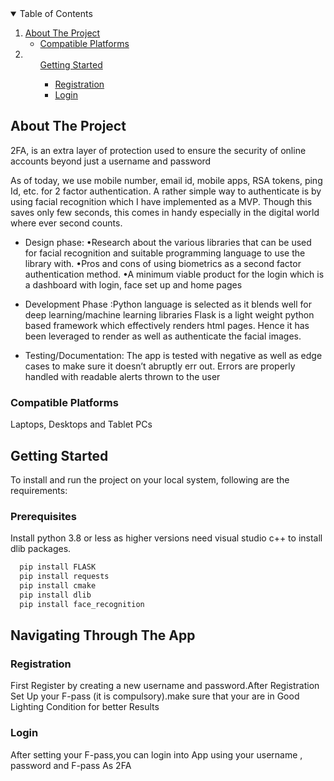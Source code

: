 <!-- TABLE OF CONTENTS -->
<details open="open">
  <summary>Table of Contents</summary>
  <ol>
    <li>
      <a href="#about-the-project">About The Project</a>
      <ul>
        <li><a href="#compatible-platforms">Compatible Platforms</a></li>
      </ul>
    </li>
    <li>
      <ul>
      <a href="#getting-started">Getting Started</a>
</li>
       <ul>
        <li><a href="#login">Registration</a></li>
        <li><a href="#chat-window">Login</a></li>
        </ul>

  </ol>
</details>

<!-- ABOUT THE PROJECT -->

## About The Project
   2FA, is an extra layer of protection used to ensure the security of online accounts beyond just a username and password
  
  As of today, we use mobile number, email id, mobile apps, RSA tokens, ping Id, etc.  for 2 factor authentication. A rather simple way to authenticate is by using facial recognition which I have implemented as a MVP. Though this saves only few seconds, this comes in handy especially in the digital world where ever second counts.

* Design phase: •Research about the various libraries that can be used for facial recognition and suitable programming language to use the library with.
•Pros and cons of using biometrics as a second factor authentication method.
•A minimum viable product for the login which is a dashboard with login, face set up and home pages

* Development Phase :Python language is selected as it blends well for deep learning/machine learning libraries
Flask is a light weight python based framework which effectively renders html pages. Hence it has been leveraged to render as well as authenticate the facial images.


* Testing/Documentation: The app is tested with negative as well as edge cases to make sure it doesn’t abruptly err out.
Errors are properly handled with readable alerts thrown to the user




### Compatible Platforms
Laptops, Desktops and Tablet PCs








<!-- INSTALLATIONS -->

## Getting Started
To install and run the project on your local system, following are the requirements:
### Prerequisites
Install python 3.8 or less as higher versions need visual studio c++ to install dlib packages.
```sh
  pip install FLASK
  pip install requests
  pip install cmake
  pip install dlib
  pip install face_recognition
```
<!-- APP TUTORIAL-->
## Navigating Through The App
### Registration
First Register by creating a new username and password.After Registration Set Up your F-pass (it is compulsory).make sure that your are in Good Lighting Condition for better Results 

### Login

After setting your F-pass,you can login into App using your username , password and F-pass As 2FA







